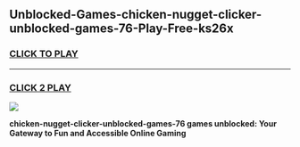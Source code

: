 
## Unblocked-Games-chicken-nugget-clicker-unblocked-games-76-Play-Free-ks26x
<h3>
<a href="https://premium76.site?title=chicken-nugget-clicker-unblocked-games-76&ref=10A">CLICK TO PLAY</a></h3>
<hr>

<h3>
<a href="https://premium76.site?title=chicken-nugget-clicker-unblocked-games-76&ref=10A">CLICK 2 PLAY</a>
  
</h3>

<a href="https://premium76.site?title=chicken-nugget-clicker-unblocked-games-76&ref=10A"><img src="https://clearcache.store/games.png"></a>


**chicken-nugget-clicker-unblocked-games-76 games unblocked: Your Gateway to Fun and Accessible Online Gaming**
